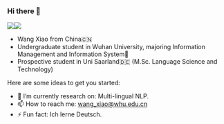 ### Hi there 👋

![](https://img.shields.io/badge/Blog-loss4Wang.github.io-orange)![](https://img.shields.io/badge/Email-wang__xiao%40whu.edu.cn-green)

* Wang Xiao from China🇨🇳 
* Undergraduate student in Wuhan University, majoring Information Management and Information System🏫 
* Prospective student in Uni Saarland🇩🇪 (M.Sc. Language Science and Technology)


Here are some ideas to get you started:

- 🔭 I’m currently research on:  Multi-lingual NLP.
- 📫 How to reach me: wang_xiao@whu.edu.cn
- ⚡ Fun fact: Ich lerne Deutsch.

